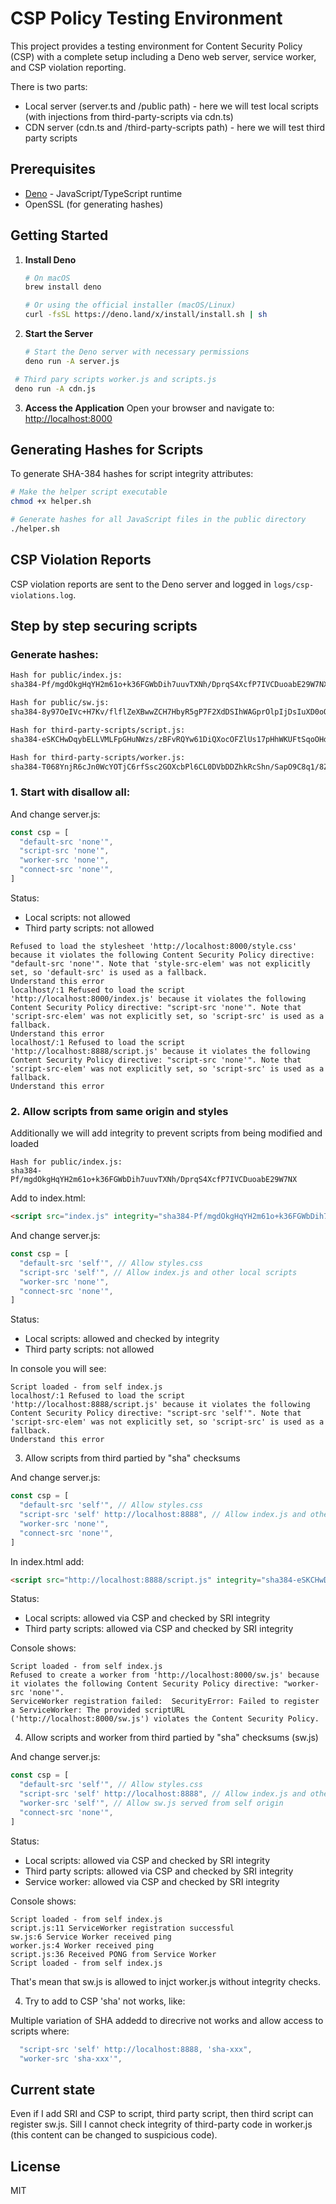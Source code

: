 # CSP Policy Testing Environment

This project provides a testing environment for Content Security Policy (CSP) with a complete setup including a Deno web server, service worker, and CSP violation reporting.

There is two parts:
 - Local server (server.ts and /public path) - here we will test local scripts (with injections from third-party-scripts via cdn.ts)
 - CDN server (cdn.ts and /third-party-scripts path) - here we will test third party scripts

## Prerequisites

- [Deno](https://deno.land/) - JavaScript/TypeScript runtime
- OpenSSL (for generating hashes)

## Getting Started

1. **Install Deno**
   ```bash
   # On macOS
   brew install deno
   
   # Or using the official installer (macOS/Linux)
   curl -fsSL https://deno.land/x/install/install.sh | sh
   ```

2. **Start the Server**
   ```bash
   # Start the Deno server with necessary permissions
   deno run -A server.js
   ```

  ```bash
   # Third pary scripts worker.js and scripts.js
   deno run -A cdn.js
   ```

3. **Access the Application**
   Open your browser and navigate to: [http://localhost:8000](http://localhost:8000)

## Generating Hashes for Scripts

To generate SHA-384 hashes for script integrity attributes:

```bash
# Make the helper script executable
chmod +x helper.sh

# Generate hashes for all JavaScript files in the public directory
./helper.sh
```

## CSP Violation Reports

CSP violation reports are sent to the Deno server and logged in `logs/csp-violations.log`.

## Step by step securing scripts

### Generate hashes:

```bash
Hash for public/index.js:
sha384-Pf/mgdOkgHqYH2m61o+k36FGWbDih7uuvTXNh/DprqS4XcfP7IVCDuoabE29W7NX

Hash for public/sw.js:
sha384-8y97OeIVc+H7Kv/flflZeXBwwZCH7HbyR5gP7F2XdDSIhWAGprOlpIjDsIuXD0oQ

Hash for third-party-scripts/script.js:
sha384-eSKCHwDqybELLVMLFpGHuNWzs/zBFvRQYw61DiQXocOFZlUs17pHhWKUFtSqoOHd

Hash for third-party-scripts/worker.js:
sha384-T068YnjR6cJn0WcYOTjC6rfSsc2GOXcbPl6CL0DVbDDZhkRcShn/SapO9C8q1/8Z
```

### 1. Start with disallow all:

And change server.js:
```js
const csp = [
  "default-src 'none'",
  "script-src 'none'",
  "worker-src 'none'",
  "connect-src 'none'",
]
```

Status:
 - Local scripts: not allowed
 - Third party scripts: not allowed

```
Refused to load the stylesheet 'http://localhost:8000/style.css' because it violates the following Content Security Policy directive: "default-src 'none'". Note that 'style-src-elem' was not explicitly set, so 'default-src' is used as a fallback.
Understand this error
localhost/:1 Refused to load the script 'http://localhost:8000/index.js' because it violates the following Content Security Policy directive: "script-src 'none'". Note that 'script-src-elem' was not explicitly set, so 'script-src' is used as a fallback.
Understand this error
localhost/:1 Refused to load the script 'http://localhost:8888/script.js' because it violates the following Content Security Policy directive: "script-src 'none'". Note that 'script-src-elem' was not explicitly set, so 'script-src' is used as a fallback.
Understand this error
```

### 2. Allow scripts from same origin and styles

Additionally we will add integrity to prevent scripts from being modified and loaded

```
Hash for public/index.js:
sha384-Pf/mgdOkgHqYH2m61o+k36FGWbDih7uuvTXNh/DprqS4XcfP7IVCDuoabE29W7NX
```

Add to index.html:
```html
<script src="index.js" integrity="sha384-Pf/mgdOkgHqYH2m61o+k36FGWbDih7uuvTXNh/DprqS4XcfP7IVCDuoabE29W7NX" crossorigin="anonymous"></script>
```

And change server.js:
```js
const csp = [
  "default-src 'self'", // Allow styles.css
  "script-src 'self'", // Allow index.js and other local scripts
  "worker-src 'none'",
  "connect-src 'none'",
]
```

Status:
 - Local scripts: allowed and checked by integrity
 - Third party scripts: not allowed

In console you will see:
```
Script loaded - from self index.js
localhost/:1 Refused to load the script 'http://localhost:8888/script.js' because it violates the following Content Security Policy directive: "script-src 'self'". Note that 'script-src-elem' was not explicitly set, so 'script-src' is used as a fallback.
Understand this error
```

3. Allow scripts from third partied by "sha" checksums

And change server.js:
```js
const csp = [
  "default-src 'self'", // Allow styles.css
  "script-src 'self' http://localhost:8888", // Allow index.js and other local scripts
  "worker-src 'none'",
  "connect-src 'none'",
]
```

In index.html add:
```html
<script src="http://localhost:8888/script.js" integrity="sha384-eSKCHwDqybELLVMLFpGHuNWzs/zBFvRQYw61DiQXocOFZlUs17pHhWKUFtSqoOHd" crossorigin="anonymous"></script>
```

Status:
 - Local scripts: allowed via CSP and checked by SRI integrity
 - Third party scripts: allowed via CSP and checked by SRI integrity

Console shows:
```
Script loaded - from self index.js
Refused to create a worker from 'http://localhost:8000/sw.js' because it violates the following Content Security Policy directive: "worker-src 'none'".
ServiceWorker registration failed:  SecurityError: Failed to register a ServiceWorker: The provided scriptURL ('http://localhost:8000/sw.js') violates the Content Security Policy.
```

4. Allow scripts and worker from third partied by "sha" checksums (sw.js)

And change server.js:
```js
const csp = [
  "default-src 'self'", // Allow styles.css
  "script-src 'self' http://localhost:8888", // Allow index.js and other local scripts
  "worker-src 'self'", // Allow sw.js served from self origin
  "connect-src 'none'",
]
```

Status:
 - Local scripts: allowed via CSP and checked by SRI integrity
 - Third party scripts: allowed via CSP and checked by SRI integrity
 - Service worker: allowed via CSP and checked by SRI integrity

Console shows:
```
Script loaded - from self index.js
script.js:11 ServiceWorker registration successful
sw.js:6 Service Worker received ping
worker.js:4 Worker received ping
script.js:36 Received PONG from Service Worker
Script loaded - from self index.js
```

That's mean that sw.js is allowed to injct worker.js without integrity checks.

4. Try to add to CSP 'sha' not works, like:

Multiple variation of SHA addedd to direcrive not works and allow access to scripts where:

```js
  "script-src 'self' http://localhost:8888, 'sha-xxx",
  "worker-src 'sha-xxx'", 
```

## Current state

Even if I add SRI and CSP to script, third party script, then third script can register sw.js.
Sill I cannot check integrity of third-party code in worker.js (this content can be changed to suspicious code).

## License

MIT
